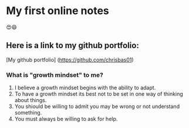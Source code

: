 # My first online notes

 😍:smile: 
## Here is a link to my github portfolio: 

[My github portfolio] (https://github.com/chrisbas01)

### What is "growth mindset" to me? 
1. I believe a growth mindset begins with the ability to adapt.
2. To have a growth mindset its best not to be set in one way of thinking about things.
3. You shiould be willing to admit you may be wrong or not understand something.
4. You must always be willing to ask for help.
